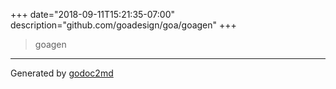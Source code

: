 +++
date="2018-09-11T15:21:35-07:00"
description="github.com/goadesign/goa/goagen"
+++


> goagen





- - -
Generated by [godoc2md](http://godoc.org/github.com/davecheney/godoc2md)
